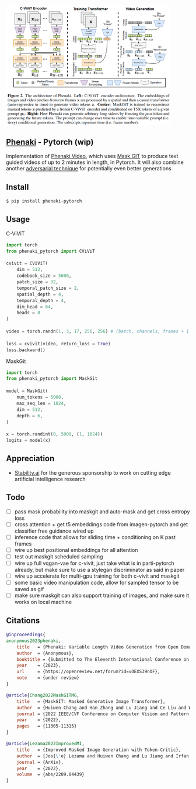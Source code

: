 <img src="./phenaki.png" width="450px"></img>

## <a href="https://en.wikipedia.org/wiki/Phenakistiscope">Phenaki</a> - Pytorch (wip)

Implementation of <a href="https://phenaki.video/">Phenaki Video</a>, which uses <a href="https://arxiv.org/abs/2202.04200">Mask GIT</a> to produce text guided videos of up to 2 minutes in length, in Pytorch. It will also combine another <a href="https://arxiv.org/abs/2209.04439">adversarial technique</a> for potentially even better generations

## Install

```bash
$ pip install phenaki-pytorch
```

## Usage

C-ViViT

```python
import torch
from phenaki_pytorch import CViViT

cvivit = CViViT(
    dim = 512,
    codebook_size = 5000,
    patch_size = 32,
    temporal_patch_size = 2,
    spatial_depth = 4,
    temporal_depth = 4,
    dim_head = 64,
    heads = 8
)

video = torch.randn(1, 3, 17, 256, 256) # (batch, channels, frames + 1 leading frame, image height, image width)

loss = cvivit(video, return_loss = True)
loss.backward()
```

MaskGit

```python
import torch
from phenaki_pytorch import MaskGit

model = MaskGit(
    num_tokens = 5000,
    max_seq_len = 1024,
    dim = 512,
    depth = 6,
)

x = torch.randint(0, 5000, (1, 1024))
logits = model(x)
```

## Appreciation

- <a href="https://stability.ai/">Stability.ai</a> for the generous sponsorship to work on cutting edge artificial intelligence research

## Todo

- [ ] pass mask probability into maskgit and auto-mask and get cross entropy loss
- [ ] cross attention + get t5 embeddings code from imagen-pytorch and get classifier free guidance wired up
- [ ] inference code that allows for sliding time + conditioning on K past frames
- [ ] wire up best positional embeddings for all attention
- [ ] test out maskgit scheduled sampling
- [ ] wire up full vqgan-vae for c-vivit, just take what is in parti-pytorch already, but make sure to use a stylegan discriminator as said in paper
- [ ] wire up accelerate for multi-gpu training for both c-vivit and maskgit
- [ ] some basic video manipulation code, allow for sampled tensor to be saved as gif
- [ ] make sure maskgit can also support training of images, and make sure it works on local machine

## Citations

```bibtex
@inproceedings{
anonymous2023phenaki,
    title   = {Phenaki: Variable Length Video Generation from Open Domain Textual Descriptions},
    author  = {Anonymous},
    booktitle = {Submitted to The Eleventh International Conference on Learning Representations },
    year    = {2023},
    url     = {https://openreview.net/forum?id=vOEXS39nOF},
    note    = {under review}
}
```

```bibtex
@article{Chang2022MaskGITMG,
    title   = {MaskGIT: Masked Generative Image Transformer},
    author  = {Huiwen Chang and Han Zhang and Lu Jiang and Ce Liu and William T. Freeman},
    journal = {2022 IEEE/CVF Conference on Computer Vision and Pattern Recognition (CVPR)},
    year    = {2022},
    pages   = {11305-11315}
}
```

```bibtex
@article{Lezama2022ImprovedMI,
    title   = {Improved Masked Image Generation with Token-Critic},
    author  = {Jos{\'e} Lezama and Huiwen Chang and Lu Jiang and Irfan Essa},
    journal = {ArXiv},
    year    = {2022},
    volume  = {abs/2209.04439}
}
```
